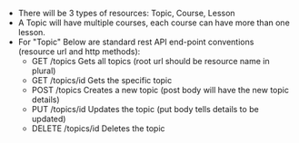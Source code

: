 * There will be 3 types of resources: Topic, Course, Lesson 
* A Topic will have multiple courses, each course can have more than one lesson.
* For "Topic" Below are standard rest API end-point conventions (resource url and http methods):
	* GET	/topics		Gets all topics (root url should be resource name in plural)
	* GET	/topics/id	Gets the specific topic
	* POST	/topics		Creates a new topic (post body will have the new topic details)
	* PUT	/topics/id	Updates the topic (put body tells details to be updated)
	* DELETE	/topics/id	Deletes the topic
	